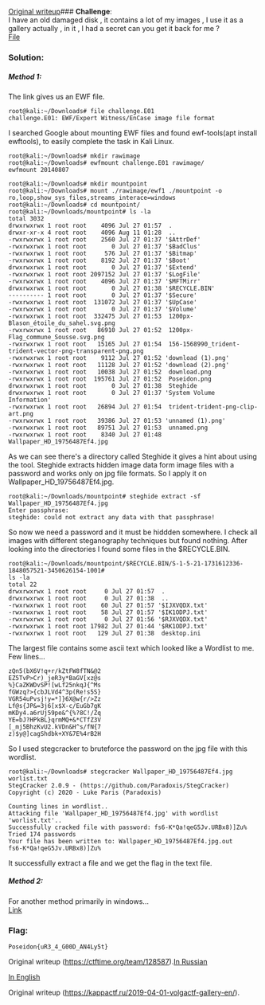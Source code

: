 [Original writeup](https://l1ncctf.github.io/2022/05/10/hsctf9-gallery.html)### **Challenge**:  
I have an old damaged disk , it contains a lot of my images , I use it as a
gallery actually , in it , I had a secret can you get it back for me ?  
[File](https://mega.nz/file/WahAzABZ#7G3oM4uiG2rESutwZcNwaklLzEkVf5ex3R0P6qSVEdg)

### **Solution:**

##### **Method 1:**  
The link gives us an EWF file.  
```  
root@kali:~/Downloads# file challenge.E01  
challenge.E01: EWF/Expert Witness/EnCase image file format  
```  
I searched Google about mounting EWF files and found ewf-tools(apt install
ewftools), to easily complete the task in Kali Linux.  
```  
root@kali:~/Downloads# mkdir rawimage  
root@kali:~/Downloads# ewfmount challenge.E01 rawimage/  
ewfmount 20140807

root@kali:~/Downloads# mkdir mountpoint  
root@kali:~/Downloads# mount ./rawimage/ewf1 ./mountpoint -o
ro,loop,show_sys_files,streams_interace=windows  
root@kali:~/Downloads# cd mountpoint/  
root@kali:~/Downloads/mountpoint# ls -la  
total 3032  
drwxrwxrwx 1 root root    4096 Jul 27 01:57  .  
drwxr-xr-x 4 root root    4096 Aug 11 01:28  ..  
-rwxrwxrwx 1 root root    2560 Jul 27 01:37 '$AttrDef'  
-rwxrwxrwx 1 root root       0 Jul 27 01:37 '$BadClus'  
-rwxrwxrwx 1 root root     576 Jul 27 01:37 '$Bitmap'  
-rwxrwxrwx 1 root root    8192 Jul 27 01:37 '$Boot'  
drwxrwxrwx 1 root root       0 Jul 27 01:37 '$Extend'  
-rwxrwxrwx 1 root root 2097152 Jul 27 01:37 '$LogFile'  
-rwxrwxrwx 1 root root    4096 Jul 27 01:37 '$MFTMirr'  
drwxrwxrwx 1 root root       0 Jul 27 01:38 '$RECYCLE.BIN'  
---------- 1 root root       0 Jul 27 01:37 '$Secure'  
-rwxrwxrwx 1 root root  131072 Jul 27 01:37 '$UpCase'  
-rwxrwxrwx 1 root root       0 Jul 27 01:37 '$Volume'  
-rwxrwxrwx 1 root root  332475 Jul 27 01:53  1200px-Blason_étoile_du_sahel.svg.png  
-rwxrwxrwx 1 root root   86910 Jul 27 01:52  1200px-Flag_commune_Sousse.svg.png  
-rwxrwxrwx 1 root root   15165 Jul 27 01:54  156-1568990_trident-trident-vector-png-transparent-png.png  
-rwxrwxrwx 1 root root    9112 Jul 27 01:52 'download (1).png'  
-rwxrwxrwx 1 root root   11128 Jul 27 01:52 'download (2).png'  
-rwxrwxrwx 1 root root   10038 Jul 27 01:52  download.png  
-rwxrwxrwx 1 root root  195761 Jul 27 01:52  Poseidon.png  
drwxrwxrwx 1 root root       0 Jul 27 01:38  Steghide  
drwxrwxrwx 1 root root       0 Jul 27 01:37 'System Volume Information'  
-rwxrwxrwx 1 root root   26894 Jul 27 01:54  trident-trident-png-clip-art.png  
-rwxrwxrwx 1 root root   39386 Jul 27 01:53 'unnamed (1).png'  
-rwxrwxrwx 1 root root   89751 Jul 27 01:53  unnamed.png  
-rwxrwxrwx 1 root root    8340 Jul 27 01:48  Wallpaper_HD_19756487Ef4.jpg  
```  
As we can see there's a directory called Steghide it gives a hint about using
the tool. Steghide extracts hidden image data form image files with a password
and works only on jpg file formats. So I apply it on
Wallpaper_HD_19756487Ef4.jpg.  
```  
root@kali:~/Downloads/mountpoint# steghide extract -sf
Wallpaper_HD_19756487Ef4.jpg  
Enter passphrase:  
steghide: could not extract any data with that passphrase!  
```  
So now we need a password and it must be hiddden somewhere. I check all images
with different steganography techniques but found nothing. After looking into
the directories I found some files in the $RECYCLE.BIN.  
```  
root@kali:~/Downloads/mountpoint/$RECYCLE.BIN/S-1-5-21-1731612336-1848057521-3450626154-1001#
ls -la  
total 22  
drwxrwxrwx 1 root root     0 Jul 27 01:57  .  
drwxrwxrwx 1 root root     0 Jul 27 01:38  ..  
-rwxrwxrwx 1 root root    60 Jul 27 01:57 '$IJXVQDX.txt'  
-rwxrwxrwx 1 root root    58 Jul 27 01:57 '$IK1ODPJ.txt'  
-rwxrwxrwx 1 root root     0 Jul 27 01:56 '$RJXVQDX.txt'  
-rwxrwxrwx 1 root root 17982 Jul 27 01:44 '$RK1ODPJ.txt'  
-rwxrwxrwx 1 root root   129 Jul 27 01:38  desktop.ini  
```  
The largest file contains some ascii text which looked like a Wordlist to me.
Few lines...  
```  
zQn5(bX6V!q+r/kZtFW8fTN&@2  
EZ5TvP>Cr)_jeR3y*BaGV[xz@s  
%}CaZKWDvSP![wLf25nkqJ{^Ms  
fGWzq?>{cbJLVd4^3p(Re!s5S}  
VGR54uPvsj!y=*]}6X@w{r/>Zz  
Lf@s{JP&=3j6[x$X-c/EuGb7gK  
mKDy4.a6rUj59pe&^{%?8C!/Zq  
YE=bJ?HPkBL}qrmMQ+&*CTfZ3V  
[_mj5BhzKvU2.kVDn&H^s/fN{7  
z)$y@]cagShdbk+XY&7E%4rB2H  
```  
So I used stegcracker to bruteforce the password on the jpg file with this
wordlist.  
```  
root@kali:~/Downloads# stegcracker Wallpaper_HD_19756487Ef4.jpg worlist.txt  
StegCracker 2.0.9 - (https://github.com/Paradoxis/StegCracker)  
Copyright (c) 2020 - Luke Paris (Paradoxis)

Counting lines in wordlist..  
Attacking file 'Wallpaper_HD_19756487Ef4.jpg' with wordlist 'worlist.txt'..  
Successfully cracked file with password: fs6-K*Qa!qeG5Jv.URBx8)]Zu%  
Tried 174 passwords  
Your file has been written to: Wallpaper_HD_19756487Ef4.jpg.out  
fs6-K*Qa!qeG5Jv.URBx8)]Zu%  
```  
It successfully extract a file and we get the flag in the text file.

##### **Method 2:**  
For another method primarily in windows...  
[Link](https://github.com/Reymor/CTFs/blob/master/PoseidonCTF2020/Gallery/solution.md)

### **Flag:**  
```  
Poseidon{uR3_4_G00D_AN4Ly5t}  
```

Original writeup (https://ctftime.org/team/128587).[In Russian](https://kappactf.ru/2019-04-01-volgactf-gallery-ru/)

[In English](https://kappactf.ru/2019-04-01-volgactf-gallery-en/)

Original writeup (https://kappactf.ru/2019-04-01-volgactf-gallery-en/).